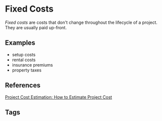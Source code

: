 # Fixed Costs

*Fixed costs* are costs that don't change throughout the lifecycle of a project. They are usually paid up-front.  

## Examples
* setup costs
* rental costs
* insurance premiums
* property taxes

## References
[Project Cost Estimation: How to Estimate Project Cost](https://www.projectmanager.com/blog/cost-estimation-for-projects)

## Tags
